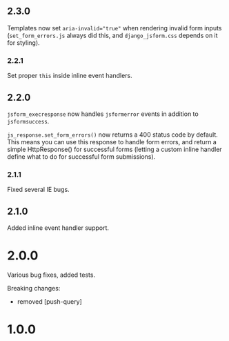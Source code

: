 ## 2.3.0
Templates now set `aria-invalid="true"` when rendering invalid form inputs (`set_form_errors.js` always did this, and `django_jsform.css` depends on it for styling).

### 2.2.1
Set proper `this` inside inline event handlers.

## 2.2.0
`jsform_execresponse` now handles `jsformerror` events in addition to `jsformsuccess`.

`js_response.set_form_errors()` now returns a 400 status code by default. This means you can use this response to handle form errors, and return a simple HttpResponse() for successful forms (letting a custom inline handler define what to do for successful form submissions).

### 2.1.1
Fixed several IE bugs.

## 2.1.0
Added inline event handler support.

# 2.0.0
Various bug fixes, added tests.

Breaking changes:
- removed \[push-query\]

# 1.0.0